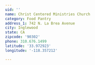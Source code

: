 ```yaml
---
uid: ''
name: Christ Centered Ministries Church
category: Food Pantry
address_1: 742 N. La Brea Avenue
city: Inglewood
state: CA
zipcode: '90302'
phone: 310.676.1499
latitude: '33.972923'
longitude: '-118.357212'

---
```


